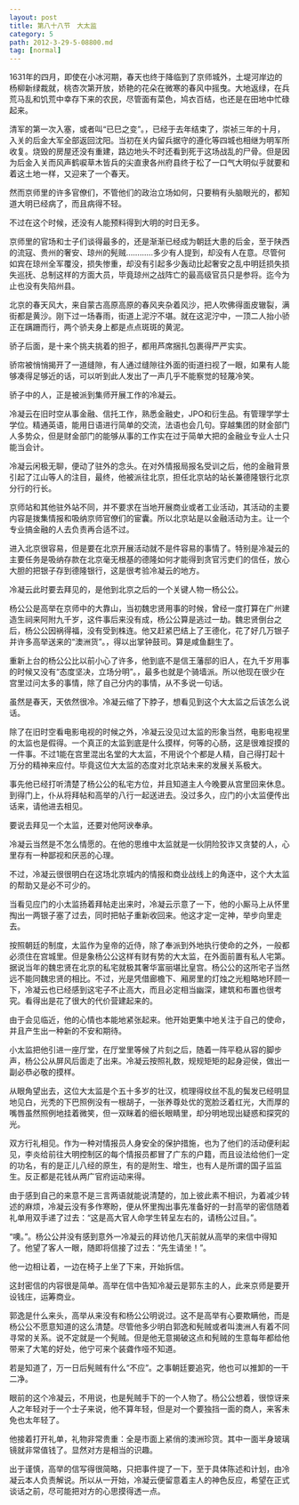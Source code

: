 ```yaml
---
layout: post
title: 第八十八节　大太监
category: 5
path: 2012-3-29-5-08800.md
tag: [normal]
---
```


1631年的四月，即使在小冰河期，春天也终于降临到了京师城外，土堤河岸边的杨柳新绿裁就，桃杏次第开放，娇艳的花朵在微寒的春风中摇曳。大地返绿，在兵荒马乱和饥荒中幸存下来的农民，尽管面有菜色，鸠衣百结，也还是在田地中忙碌起来。

清军的第一次入塞，或者叫“已巳之变”。，已经于去年结束了，崇祯三年的十月，入关的后金大军全部返回沈阳。当初在关内留兵据守的遵化等四城也相继为明军所收复。烧毁的房屋还没有重建，路边地头不时还看到死于这场战乱的尸骨。但是因为后金入关而风声鹤唳草木皆兵的尖直隶各州府县终于松了一口气大明似乎就要和着这土地一样，又迎来了一个春天。

然而京师里的许多官僚们，不管他们的政治立场如何，只要稍有头脑眼光的，都知道大明已经病了，而且病得不轻。

不过在这个时候，还没有人能预料得到大明的时日无多。

京师里的官场和士子们谈得最多的，还是渐渐已经成为朝廷大患的后金，至于陕西的流寇、贵州的奢安、琼州的髡贼…………多少有人提到，却没有人在意。尽管何如宾在琼州全军覆没，损失惨重，却没有引起多少轰动比起奢安之乱中明廷损失损失巡抚、总制这样的方面大员，毕竟琼州之战阵亡的最高级官员只是参将。迄今为止也没有失陷州县。

北京的春天风大，来自蒙古高原高原的春风夹杂着风沙，把人吹佛得面皮辙裂，满街都是黄沙。刚下过一场春雨，街道上泥泞不堪。就在这泥泞中，一顶二人抬小骄正在蹒跚而行，两个骄夫身上都是点点斑斑的黄泥。

骄子后面，是十来个挑夫挑着的担子，都用芦席捆扎包裹得严严实实。

骄帘被悄悄揭开了一道缝隙，有人通过缝隙往外面的街道扫视了一眼，如果有人能够凑得足够近的话，可以听到此人发出了一声几乎不能察觉的轻蔑冷笑。

骄子中的人，正是被派到集师开展工作的冷凝云。

冷凝云在旧时空从事金融、信托工作，熟悉金融史，JPO和衍生品。有管理学学士学位。精通英语，能用日语进行简单的交流，法语也会几句。穿越集团的财金部门人多势众，但是财金部门的能够从事的工作实在过于简单大把的金融业专业人士只能当会计。

冷凝云闲极无聊，便动了驻外的念头。在对外情报局报名受训之后，他的金融背景引起了江山等人的注目，最终，他被派往北京，担任北京站的站长兼德隆银行北京分行的行长。

京师站和其他驻外站不同，并不要求在当地开展商业或者工业活动，其活动的主要内容是拨集情报和吸纳京师官僚们的宦囊。所以北京站是以金融活动为主。让一个专业搞金融的人去负责再合适不过。

进入北京很容易，但是要在北京开展活动就不是件容易的事情了。特别是冷凝云的主要任务是吸纳存款在北京毫无根基的德隆如何才能得到贪官污吏们的信任，放心大胆的把银子存到德隆银行，这是很考验冷凝云的地方。

冷凝云此时要去拜见的，是他到北京之后的一个关键人物一杨公公。

杨公公是高举在京师中的大靠山，当初魏忠贤用事的时候，曾经一度打算在广州建造生祠来阿附九千岁，这件事后来没有成，杨公公算是逃过一劫。魏忠贤倒台之后，杨公公因祸得福，没有受到株连。他又赶紧巴结上了王德化，花了好几万银子并许多高举送来的“澳洲货”。，得以出掌钟鼓司。算是咸鱼翻生了。

重新上台的杨公公比以前小心了许多，他到底不是信王藩邸的旧人，在九千岁用事的时候又没有“态度坚决，立场分明”。，最多也就是个骑墙派。所以他现在很少在宫里过问太多的事情，除了自己分内的事情，从不多说一句话。

虽然是春天，天依然很冷。冷凝云缩了下脖子，想看见到这个大太监之后该怎么说话。

除了在旧时空看电影电视的时候之外，冷凝云没见过太监的形象当然，电影电视里的太监也是假得。一个真正的太监到底是什么摸样，何等的心肠，这是很难捉摸的一件事。不过1能在宫里混出名堂的大太监，不用说个个都是人精，自己得打起十万分的精神来应付。毕竟这位大太监的态度对北京站未来的发展关系极大。

事先他已经打听清楚了杨公公的私宅方位，并且知道主人今晚要从宫里回来休息。到得门上，仆从将拜帖和高举的八行一起送进去。没过多久，应门的小太监便传出话来，请他进去相见。

要说去拜见一个太监，还要对他阿谀奉承。

冷凝云当然是不怎么情愿的。在他的思维中太监就是一伙阴险狡诈又贪婪的人，心里存有一种鄙视和厌恶的心理。

不过，冷凝云很很明白在这场北京城内的情报和商业战线上的角逐中，这个大太监的帮助又是必不可少的。

当看见应门的小太监扬着拜帖走出来时，冷凝云示意了一下，他的小厮马上从怀里掏出一两银子塞了过去，同时把帖子重新收回来。他这才定一定神，举步向里走去。

按照朝廷的制度，太监作为皇帝的近侍，除了奉派到外地执行使命的之外，一般都必须住在宫城里。但是象杨公公这样有财有势的大太监，在外面前置有私人宅第。据说当年的魏忠贤在北京的私宅就极其奢华富丽堪比皇宫。杨公公的这所宅子当然远不能同魏忠贤的相比。不过，光是凭借廊檐下、厢房里的灯烛之光粗略地环顾一下，冷凝云也已经感到这宅子不止高大，而且必定相当幽深，建筑和布置也很考究。看得出是花了很大的代价营建起来的。

由于会见临近，他的心情也本能地紧张起来。他开始更集中地关注于自己的使命，并且产生出一种新的不安和期待。

小太监把他引进一座厅堂，在厅堂里等候了片刻之后，随着一阵平稳从容的脚步声，杨公公从屏风后面走了出来。冷凝云按照礼数，规规矩矩的起身迎侯，做出一副必恭必敬的摸样。

从眼角望出去，这位大太监是个五十多岁的壮汉，梳理得纹丝不乱的鬓发已经明显地见白，光秃的下巴照例没有一根胡子，一张养尊处优的宽脸泛着红光，大而厚的嘴唇虽然照例地挂着微笑，但一双眯着的细长眼睛里，却分明地现出疑惑和探究的光。

双方行礼相见。作为一种对情报员人身安全的保护措施，也为了他们的活动便利起见，李炎给前往大明控制区的每个情报员都冒了广东的户籍，而且设法给他们一定的功名，有的是正儿八经的原生，有的是附生、增生，也有人是所谓的国子监监生。反正都是花钱从两广官府运动来得。

由于感到自己的来意不是三言两语就能说清楚的，加上彼此素不相识，为着减少转述的麻烦，冷凝云没有多作寒盼，便从怀里掏出事先准备好的一封高举的密信随着礼单用双手递了过去：“这是高大官人命学生转呈左右的，请杨公过目。”。

“噢。”。杨公公并没有感到意外一冷凝云的拜访他几天前就从高举的来信中得知了。他望了客人一眼，随即将信接了过去：“先生请坐！”。

他一边相让着，一边在椅子上坐了下来，开始拆信。

这封密信的内容很是简单。高举在信中告知冷凝云是郭东主的人，此来京师是要开设钱庄，运筹商业。

郭逸是什么来头，高举从来没有和杨公公明说过。这不是高举有心要欺瞒他，而是杨公公不愿意知道的这么清楚。尽管他多少明白郭逸和髡贼或者叫澳洲人有着不同寻常的关系。说不定就是一个髡贼。但是他无意揭破这点和髡贼的生意每年都给他带来了大笔的好处，他宁可来个装聋作哑不知道。

若是知道了，万一日后髡贼有什么“不应”。之事朝廷要追究，他也可以推卸的一干二净。

眼前的这个冷凝云，不用说，也是髡贼手下的一个人物了。杨公公想着，很惊讶来人之年轻对于一个士子来说，他不算年轻，但是对一个要独挡一面的商人，来客未免也太年轻了。

他接着打开礼单，礼物非常贵重：全是市面上紧俏的澳洲珍货。其中一面半身玻璃镜就非常值钱了。显然对方是相当的识趣。

出于谨慎，高举的信写得很简略，只把事件提了一下，至于具体陈述和计划，由冷凝云本人负责解说。所以从一开始，冷凝云便留意着主人的神色反应，希望在正式谈话之前，尽可能把对方的心思摸得透一点。